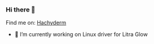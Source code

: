 ### Hi there 👋

<!--
**abergmeier/abergmeier** is a ✨ _special_ ✨ repository because its `README.md` (this file) appears on your GitHub profile.

Here are some ideas to get you started:

- 🔭 I’m currently working on ...
- 🌱 I’m currently learning ...
- 👯 I’m looking to collaborate on ...
- 🤔 I’m looking for help with ...
- 💬 Ask me about ...
- 📫 How to reach me: ...
- 😄 Pronouns: ...
- ⚡ Fun fact: ...
-->

Find me on: <a rel="me" href="https://hachyderm.io/@abergmeier">Hachyderm</a>
- 🔭 I’m currently working on Linux driver for Litra Glow
